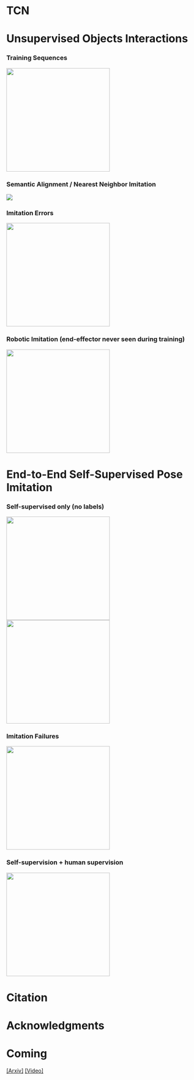 # TCN

# Unsupervised Objects Interactions

### Training Sequences
<img src='figs/pouring_data.mov.gif' height='270'>

### Semantic Alignment / Nearest Neighbor Imitation
<img src='figs/pouring_human.mov.gif'>

### Imitation Errors
<img src='figs/pouring_failure.mov.gif' height='270'>

### Robotic Imitation (end-effector never seen during training)
<img src='figs/pouring_robot.mov.gif' height='270'>

# End-to-End Self-Supervised Pose Imitation

### Self-supervised only (no labels)
<img src='pose_atomic.mov.gif' height='270'>
<img src='figs/pose_squat.mov.gif' height='270'>

### Imitation Failures
<img src='pose_failures.mov.gif' height='270'>

### Self-supervision + human supervision
<img src='pose_jeff_long.mov.gif' height='270'>

# Citation

# Acknowledgments

# Coming
[[Arxiv]](https://arxiv.org) [[Video]](http://youtube.com)
